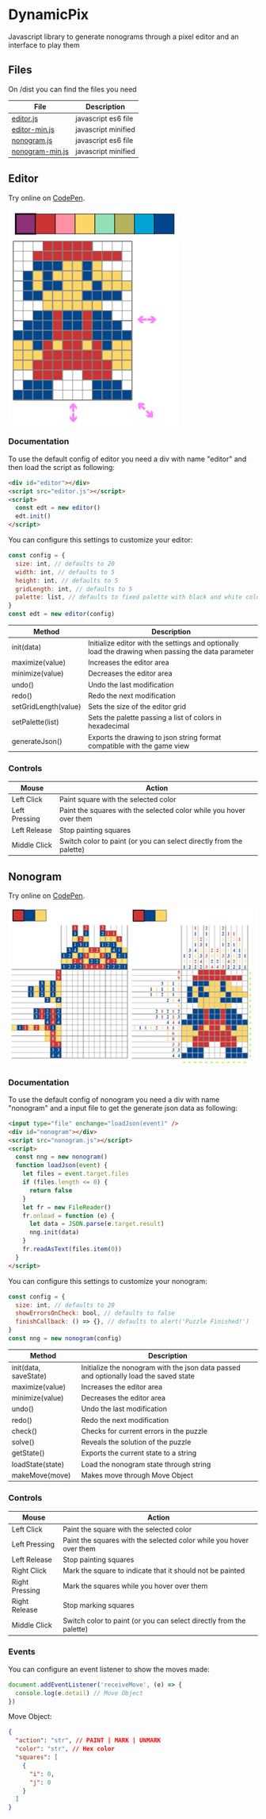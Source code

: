# DynamicPix

Javascript library to generate nonograms through a pixel editor and an interface to play them

## Files

On /dist you can find the files you need

| File                                                                                                  | Description         |
| ----------------------------------------------------------------------------------------------------- | ------------------- |
| [editor.js](/dist/editor.js)                                                                          | javascript es6 file |
| [editor-min.js](https://cdn.jsdelivr.net/gh/kazluBR/dynamicpix/dist/editor/1.0.0/editor-min.js)       | javascript minified |
| [nonogram.js](/dist/nonogram.js)                                                                      | javascript es6 file |
| [nonogram-min.js](https://cdn.jsdelivr.net/gh/kazluBR/dynamicpix/dist/nonogram/1.0.0/nonogram-min.js) | javascript minified |

## Editor

Try online on [CodePen](https://codepen.io/kazluBR/full/WNpvEJz).

![alt text](/docs/editor_view.png)

### Documentation

To use the default config of editor you need a div with name "editor" and then load the script as following:

```html
<div id="editor"></div>
<script src="editor.js"></script>
<script>
  const edt = new editor()
  edt.init()
</script>
```

You can configure this settings to customize your editor:

```javascript
const config = {
  size: int, // defaults to 20
  width: int, // defaults to 5
  height: int, // defaults to 5
  gridLength: int, // defaults to 5
  palette: list, // defaults to fixed palette with black and white colors
}
const edt = new editor(config)
```

| Method               | Description                                                                                         |
| -------------------- | --------------------------------------------------------------------------------------------------- |
| init(data)           | Initialize editor with the settings and optionally load the drawing when passing the data parameter |
| maximize(value)      | Increases the editor area                                                                           |
| minimize(value)      | Decreases the editor area                                                                           |
| undo()               | Undo the last modification                                                                          |
| redo()               | Redo the next modification                                                                          |
| setGridLength(value) | Sets the size of the editor grid                                                                    |
| setPalette(list)     | Sets the palette passing a list of colors in hexadecimal                                            |
| generateJson()       | Exports the drawing to json string format compatible with the game view                             |

### Controls

| Mouse         | Action                                                              |
| ------------- | ------------------------------------------------------------------- |
| Left Click    | Paint square with the selected color                                |
| Left Pressing | Paint the squares with the selected color while you hover over them |
| Left Release  | Stop painting squares                                               |
| Middle Click  | Switch color to paint (or you can select directly from the palette) |

## Nonogram

Try online on [CodePen](https://codepen.io/kazluBR/full/pJqrgY).

![alt text](/docs/nonogram_view.png)

### Documentation

To use the default config of nonogram you need a div with name "nonogram" and a input file to get the generate json data as following:

```html
<input type="file" onchange="loadJson(event)" />
<div id="nonogram"></div>
<script src="nonogram.js"></script>
<script>
  const nng = new nonogram()
  function loadJson(event) {
    let files = event.target.files
    if (files.length <= 0) {
      return false
    }
    let fr = new FileReader()
    fr.onload = function (e) {
      let data = JSON.parse(e.target.result)
      nng.init(data)
    }
    fr.readAsText(files.item(0))
  }
</script>
```

You can configure this settings to customize your nonogram:

```javascript
const config = {
  size: int, // defaults to 20
  showErrorsOnCheck: bool, // defaults to false
  finishCallback: () => {}, // defaults to alert('Puzzle Finished!')
}
const nng = new nonogram(config)
```

| Method                | Description                                                                           |
| --------------------- | ------------------------------------------------------------------------------------- |
| init(data, saveState) | Initialize the nonogram with the json data passed and optionally load the saved state |
| maximize(value)       | Increases the editor area                                                             |
| minimize(value)       | Decreases the editor area                                                             |
| undo()                | Undo the last modification                                                            |
| redo()                | Redo the next modification                                                            |
| check()               | Checks for current errors in the puzzle                                               |
| solve()               | Reveals the solution of the puzzle                                                    |
| getState()            | Exports the current state to a string                                                 |
| loadState(state)      | Load the nonogram state through string                                                |
| makeMove(move)        | Makes move through Move Object                                                        |

### Controls

| Mouse          | Action                                                              |
| -------------- | ------------------------------------------------------------------- |
| Left Click     | Paint the square with the selected color                            |
| Left Pressing  | Paint the squares with the selected color while you hover over them |
| Left Release   | Stop painting squares                                               |
| Right Click    | Mark the square to indicate that it should not be painted           |
| Right Pressing | Mark the squares while you hover over them                          |
| Right Release  | Stop marking squares                                                |
| Middle Click   | Switch color to paint (or you can select directly from the palette) |

### Events

You can configure an event listener to show the moves made:

```javascript
document.addEventListener('receiveMove', (e) => {
  console.log(e.detail) // Move Object
})
```

Move Object:

```json
{
  "action": "str", // PAINT | MARK | UNMARK
  "color": "str", // Hex color
  "squares": [
    {
      "i": 0,
      "j": 0
    }
  ]
}
```
